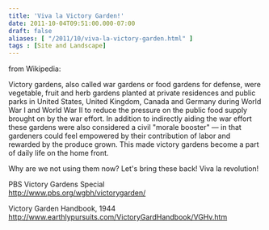 ```yaml
---
title: 'Viva la Victory Garden!'
date: 2011-10-04T09:51:00.000-07:00
draft: false
aliases: [ "/2011/10/viva-la-victory-garden.html" ]
tags : [Site and Landscape]
---
```


from Wikipedia:  
  

Victory gardens, also called war gardens or food gardens for defense, were vegetable, fruit and herb gardens planted at private residences and public parks in United States, United Kingdom, Canada and Germany during World War I and World War II to reduce the pressure on the public food supply brought on by the war effort. In addition to indirectly aiding the war effort these gardens were also considered a civil "morale booster" — in that gardeners could feel empowered by their contribution of labor and rewarded by the produce grown. This made victory gardens become a part of daily life on the home front.

  

  
Why are we not using them now? Let's bring these back! Viva la revolution!  
  
PBS Victory Gardens Special  
http://www.pbs.org/wgbh/victorygarden/  
  
Victory Garden Handbook, 1944  
http://www.earthlypursuits.com/VictoryGardHandbook/VGHv.htm